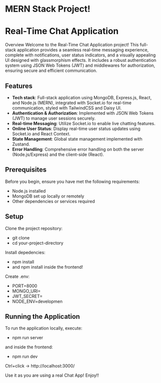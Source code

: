 # MERN Stack Project!
# Real-Time Chat Application

Overview
Welcome to the Real-Time Chat Application project! This full-stack application provides a seamless real-time messaging experience, complete with notifications, user status indicators, 
and a visually appealing UI designed with glassmorphism effects. It includes a robust authentication system using JSON Web Tokens (JWT) and middlewares for authorization,
ensuring secure and efficient communication.

## Features

- **Tech stack**: Full-stack application using MongoDB, Express.js, React, and Node.js (MERN), integrated with Socket.io for real-time communication, styled with TailwindCSS and Daisy UI.
- **Authentication & Authorization**: Implemented with JSON Web Tokens (JWT) to manage user sessions securely.
- **Real-time Messaging**: Utilize Socket.io to enable live chatting features.
- **Online User Status**: Display real-time user status updates using Socket.io and React Context.
- **State Management**: Global state management implemented with Zustand.
- **Error Handling**: Comprehensive error handling on both the server (Node.js/Express) and the client-side (React).

## Prerequisites

Before you begin, ensure you have met the following requirements:
- Node.js installed 
- MongoDB set up locally or remotely
- Other dependencies or services required

## Setup
  Clone the project repository:
  
  - git clone 
  - cd your-project-directory
  
  Install depedencies:
  - npm install 
  - and npm install inside the frontend!
  
  Create .env:
  
  - PORT=8000
  - MONGO_URI=
  - JWT_SECRET=
  - NODE_ENV=developmen
  
  
## Running the Application
  To run the application locally, execute:
  - npm run server
  
  and inside the frontend:
  - npm run dev

  Ctrl+click -> http://localhost:3000/

  Use it as you are using a real Chat App!
  Enjoy!!



